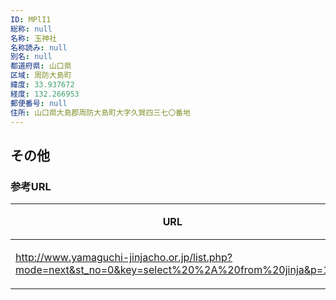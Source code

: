 ```yaml
---
ID: MPlI1
総称: null
名称: 玉神社
名称読み: null
別名: null
都道府県: 山口県
区域: 周防大島町
緯度: 33.937672
経度: 132.266953
郵便番号: null
住所: 山口県大島郡周防大島町大字久賀四三七〇番地
---
```


## その他

### 参考URL

| URL                                                                                                | 説明   |
| -------------------------------------------------------------------------------------------------- | ------ |
| http://www.yamaguchi-jinjacho.or.jp/list.php?mode=next&st_no=0&key=select%20%2A%20from%20jinja&p=1 | 神社庁 |
